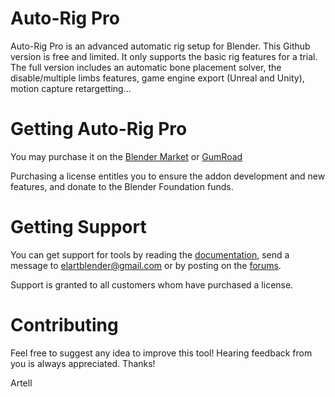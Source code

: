 Auto-Rig Pro
==========

Auto-Rig Pro is an advanced automatic rig setup for Blender.
This Github version is free and limited. It only supports the basic rig features for a trial.
The full version includes an automatic bone placement solver, the disable/multiple limbs features, game engine export (Unreal and Unity), motion capture retargetting...

# Getting Auto-Rig Pro
You may purchase it on the [Blender Market](https://blendermarket.com/products/auto-rig-pro?ref=46) or [GumRoad](https://gumroad.com/l/auto-rig-pro)

Purchasing a license entitles you to ensure the addon development and new features, and donate to the Blender Foundation funds.

# Getting Support
You can get support for tools by reading the [documentation](http://www.lucky3d.fr/auto-rig-pro/doc/), send a message to elartblender@gmail.com or by posting on the [forums](https://blenderartists.org/forum/showthread.php?404092-Auto-rig-Pro-update-2-66).

Support is granted to all customers whom have purchased a license.

# Contributing
Feel free to suggest any idea to improve this tool! Hearing feedback from you is always appreciated.
Thanks!

Artell
